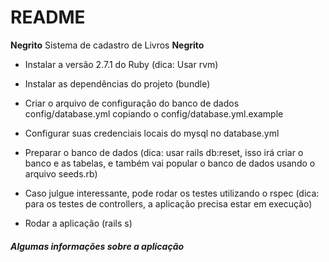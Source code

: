 # README
**Negrito**
Sistema de cadastro de Livros
__Negrito__
* Instalar a versão 2.7.1 do Ruby (dica: Usar rvm)

* Instalar as dependências do projeto (bundle)

* Criar o arquivo de configuração do banco de dados config/database.yml copiando o config/database.yml.example

* Configurar suas credenciais locais do mysql no database.yml

* Preparar o banco de dados (dica: usar rails db:reset, isso irá criar o banco e as tabelas, e também vai popular o banco de dados usando o arquivo seeds.rb)

* Caso julgue interessante, pode rodar os testes utilizando o rspec (dica: para os testes de controllers, a aplicação precisa estar em execução)

* Rodar a aplicação (rails s)

##### Algumas informações sobre a aplicação #####
